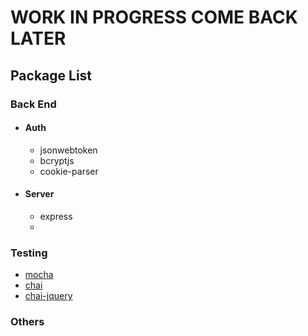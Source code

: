 <!-- Author: Sean Kelly -->
<!-- A useful npm package list -->
# WORK IN PROGRESS COME BACK LATER
## Package List

### Back End
- #### Auth
  - jsonwebtoken
  - bcryptjs
  - cookie-parser
- #### Server
  - express
  -
### Testing
 - [mocha](https://www.npmjs.com/package/mocha)
 - [chai](https://www.npmjs.com/package/chai)
 - [chai-jquery](https://github.com/chaijs/chai-jquery)
### Others

